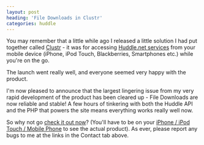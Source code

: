 ```yaml
---
layout: post
heading: 'File Downloads in Clustr'
categories: huddle
---
```


You may remember that a little while ago I released a little solution I had put together called [Clustr](http://clustr.me.uk) - it was for accessing [Huddle.net services](http://clustr.me.uk) from your mobile device (iPhone, iPod Touch, Blackberries, Smartphones etc.) while you're on the go.

The launch went really well, and everyone seemed very happy with the product.

I'm now pleased to announce that the largest lingering issue from my very rapid development of the product has been cleared up - File Downloads are now reliable and stable! A few hours of tinkering with both the Huddle API and the PHP that powers the site means everything works really well now.

So why not go [check it out now](http://clustr.me.uk)? (You'll have to be on your [iPhone / iPod Touch / Mobile Phone](http://clustr.me.uk) to see the actual product). As ever, please report any bugs to me at the links in the Contact tab above.